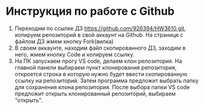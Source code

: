 # Инструкция по работе с Github

1. Переходим по ссылке ДЗ https://github.com/926394/HW3610.git, копируем репозиторий в свой аккаунт на Github. На странице с файлом ДЗ жмем кнопку Fork(вилка) 
2. В своем аккаунте, находим файл скопированного ДЗ, заходим в него, жмем кнопку Code и копируем ссылку.
3. На ПК запускаем прогу VS code, делаем клон репозитория. На главной панели выбираем пункт клонирования репозитория, откроется строка в которую нужно будет ввести скопированную ссылку на репозиторий. Затем программа предложит выбрать папку для сохранения клона репозитория. После выбора папки VS code предложит открыть клонированный репозиторий, выбираем "открыть".